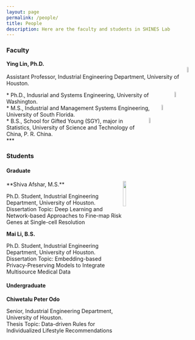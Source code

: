 ```yaml
---
layout: page
permalink: /people/
title: People
description: Here are the faculty and students in SHINES Lab
---
```


### **Faculty**

**Ying Lin, Ph.D.**          
<img src="{{site.baseurl}}/assets/img/UH.png" align="right" width="6%" height="6%">         
Assistant Professor, Industrial Engineering Department, University of Houston.

<img src="{{site.baseurl}}/assets/img/UW.jpg" align="right" width="6%" height="6%">
* Ph.D., Indusrial and Systems Engineering, University of Washington. 
<br>
<img src="{{site.baseurl}}/assets/img/USF.png" align="right" width="6%" height="6%">
* M.S., Industrial and Management Systems Engineering, University of South Florida. 
<br>
<img src="{{site.baseurl}}/assets/img/USTC.png" align="right" width="6%" height="6%">
* B.S., School for Gifted Young (SGY), major in Statistics, University of Science and Technology of China, P. R. China. 
<br>
***

### **Students**

#### **Graduate**

<img src="{{site.baseurl}}/assets/img/IE_Shiva_Afshar_2019_1_WEB.jpg" align="right" width="13%" height="13%">
**Shiva Afshar, M.S.**


Ph.D. Student, Industrial Engineering Department, University of Houston.    
Dissertation Topic: Deep Learning and Network-based Approaches to Fine-map Risk Genes at Single-cell Resolution
           
                  


**Mai Li, B.S.**

Ph.D. Student, Industrial Engineering Department, University of Houston.        
Dissertation Topic: Embedding-based Privacy-Preserving Models to Integrate Multisource Medical Data



#### **Undergraduate**
**Chiwetalu Peter Odo**

Senior, Industrial Engineering Department, University of Houston.        
Thesis Topic: Data-driven Rules for Individualized Lifestyle Recommendations
